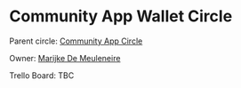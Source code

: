 # Community App Wallet Circle

Parent circle: [Community App Circle](/circles/community_app/community_app.md)

Owner: [Marijke De Meuleneire](/contributors/tftech/marijke_de_meuleneire.md)

Trello Board: TBC